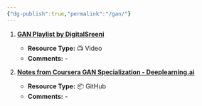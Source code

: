```yaml
---
{"dg-publish":true,"permalink":"/gan/"}
---
```



1. [**GAN Playlist by DigitalSreeni**](https://www.youtube.com/watch?v=xBX2VlDgd4I&list=PLZsOBAyNTZwboR4_xj-n3K6XBTweC4YVD)
   - **Resource Type:** 📺 Video
   - **Comments:** -

2. [**Notes from Coursera GAN Specialization - Deeplearning.ai**](https://github.com/amanchadha/coursera-gan-specialization)
   - **Resource Type:** 📦 GitHub
   - **Comments:** -
